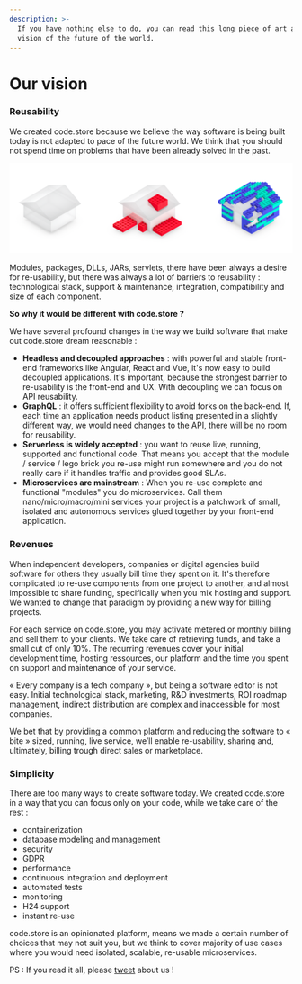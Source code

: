 ```yaml
---
description: >-
  If you have nothing else to do, you can read this long piece of art about our
  vision of the future of the world.
---
```


# Our vision

### Reusability

We created code.store because we believe the way software is being built today is not adapted to pace of the future world. We think that you should not spend time on problems that have been already solved in the past.  

![From custom built monolith to software editor powered monoliths to re-usable API components](.gitbook/assets/image%20%281%29.png)

Modules, packages, DLLs, JARs, servlets, there have been always a desire for re-usability, but there was always a lot of barriers to reusability : technological stack, support & maintenance, integration, compatibility and size of each component. 

**So why it would be different with code.store ?**

We have several profound changes in the way we build software that make out code.store dream reasonable : 

* **Headless and decoupled approaches** : with powerful and stable front-end frameworks like Angular, React and Vue, it's now easy to build decoupled applications. It's important, because the strongest barrier to re-usability is the front-end and UX. With decoupling we can focus on API reusability.
* **GraphQL** : it offers sufficient flexibility to avoid forks on the back-end. If, each time an application needs product listing presented in a slightly different way, we would need changes to the API, there will be no room for reusability.
* **Serverless is widely accepted** : you want to reuse live, running, supported and functional code. That means you accept that the module / service / lego brick you re-use might run somewhere and you do not really care if it handles traffic and provides good SLAs.
* **Microservices are mainstream** : When you re-use complete and functional "modules" you do microservices. Call them nano/micro/macro/mini services your project is a patchwork of small, isolated and autonomous services glued together by your front-end application.

### Revenues

When independent developers, companies or digital agencies build software for others they usually bill time they spent on it. It's therefore complicated to re-use components from one project to another, and almost impossible to share funding, specifically when you mix hosting and support. We wanted to change that paradigm by providing a new way for billing projects. 

For each service on code.store, you may activate metered or monthly billing and sell them to your clients. We take care of retrieving funds, and take a small cut of only 10%. The recurring revenues cover your initial development time, hosting ressources, our platform and the time you spent on support and maintenance of your service. 

« Every company is a tech company », but being a software editor is not easy. Initial technological stack, marketing, R&D investments, ROI roadmap management, indirect distribution are complex and inaccessible for most companies.

We bet that by providing a common platform and reducing the software to « bite » sized, running, live service, we’ll enable re-usability, sharing and, ultimately, billing trough direct sales or marketplace.

### Simplicity

There are  too many ways to create software today. We created code.store in a way that you can focus only on your code, while we take care of the rest : 

* containerization
* database modeling and management
* security
* GDPR
* performance
* continuous integration and deployment
* automated tests
* monitoring
* H24 support
* instant re-use

code.store is an opinionated platform, means we made a certain number of choices that may not suit you, but we think to cover majority of use cases where you would need isolated, scalable, re-usable microservices.

PS : If you read it all, please [tweet](https://www.twitter.com) about us ! 

